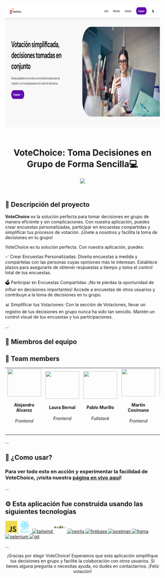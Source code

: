 <div align="center">
  <img width="900" height="400" style="margin-bottom: 1.5rem" src="public/Images/voteChoice.png" />
</div>


<div align="center">
  <h1>VoteChoice: Toma Decisiones en Grupo de Forma Sencilla💻</h1>
  <img width="150" style="margin-bottom: 1.5rem" src="public/Images/logoPanel.png" />
</div>




## 📕 Descripción del proyecto

<b>VoteChoice</b> es la solución perfecta para tomar decisiones en grupo de manera eficiente y sin complicaciones. Con nuestra aplicación, puedes crear encuestas personalizadas, participar en encuestas compartidas y simplificar tus procesos de votación. ¡Únete a nosotros y facilita la toma de decisiones en tu grupo!


VoteChoice es tu solución perfecta. Con nuestra aplicación, puedes:

✅ Crear Encuestas Personalizadas: Diseña encuestas a medida y compártelas con las personas cuyas opiniones más te interesan. Establece plazos para asegurarte de obtener respuestas a tiempo y toma el control total de tus encuestas.

🗳️ Participar en Encuestas Compartidas: ¡No te pierdas la oportunidad de influir en decisiones importantes! Accede a encuestas de otros usuarios y contribuye a la toma de decisiones en tu grupo.

📊 Simplificar tus Votaciones: Con la sección de Votaciones, llevar un registro de tus decisiones en grupo nunca ha sido tan sencillo. Mantén un control visual de tus encuestas y tus participaciones.



...



## 👷 Miembros del equipo


## 👷 Team members

<table>
  <tr>
    <td>
      <div align="center">
        <a href="https://www.linkedin.com/in/alejandro-alvarez-65030a240/" target="_blank" rel="author">
          <img width="110" height="90" src="https://res.cloudinary.com/dx5ndnahy/image/upload/v1695649987/votechoice/Ale_xteelt.jpg"/>
        </a>
        <h4 style="margin-top: 1rem;">Alejandro Álvarez</h4>
        <h6 style="margin-top: 1rem;">Frontend</h6>
      </div>
    </td>
    <td>
      <div align="center">
        <a href="https://www.linkedin.com/in/ingeniera-laura-bernal/" target="_blank" rel="author">
          <img width="110" height="90" src="https://res.cloudinary.com/dx5ndnahy/image/upload/v1695649988/votechoice/Laura_c5ovnu.jpg"/>
        </a>
        <h4 style="margin-top: 1rem;">Laura Bernal</h4>
        <h6 style="margin-top: 1rem;">Frontend</h6>
      </div>
    </td>
    <td>
      <div align="center">
        <a href="https://www.linkedin.com/in/pablo-nicolas-murillo/" target="_blank" rel="author">
          <img width="110" height="90" src="https://res.cloudinary.com/dx5ndnahy/image/upload/v1695649989/votechoice/Pablo_mitdie.jpg"/>
        </a>
        <h4 style="margin-top: 1rem;">Pablo Murillo</h4>
        <h6 style="margin-top: 1rem;">Fullstack</h6>
      </div>
    </td>
    <td>
      <div align="center">
        <a href="https://www.linkedin.com/in/martin-cosimano/" target="_blank" rel="author">
          <img width="110" height="90" src="https://res.cloudinary.com/dx5ndnahy/image/upload/v1695649989/votechoice/Martin_unm2zs.png"/>
        </a>
        <h4 style="margin-top: 1rem;">Martín Cosimano</h4>
        <h6 style="margin-top: 1rem;">Frontend</h6>
      </div>
    </td>
    <td>
      <div align="center">
        <a href="https://www.linkedin.com/in/candelariagonzalezdev/" target="_blank" rel="author">
          <img width="110" height="90" src="https://res.cloudinary.com/dx5ndnahy/image/upload/v1695649987/votechoice/Cande_ajodrk.jpg"/>
        </a>
        <h4 style="margin-top: 1rem;">Candelaria Gonzalez</h4>
        <h6 style="margin-top: 1rem;">Fullstack</h6>
      </div>
    </td>
    <td>
      <div align="center">
        <a href="https://www.linkedin.com/in/carla-m-toledo/" target="_blank" rel="author">
          <img width="110" height="90" src="https://res.cloudinary.com/dx5ndnahy/image/upload/v1695649988/votechoice/Carla_deiibj.jpg"/>
        </a>
        <h4 style="margin-top: 1rem;">Carla Toledo</h4>
        <h6 style="margin-top: 1rem;">Diseñador UX/UI</h6>
      </div>
    </td>
    <td>
      <div align="center">
        <a href="https://www.linkedin.com/in/orlemar-abreu/" target="_blank" rel="author">
          <img width="110" height="90" src="https://res.cloudinary.com/dx5ndnahy/image/upload/v1695649989/votechoice/Orle_bpvyo1.jpg"/>
        </a>
        <h4 style="margin-top: 1rem;">Orlemar Abreu</h4>
        <h6 style="margin-top: 1rem;">Tester</h6>
      </div>
    </td>
  </tr>
</table>




...



## 🚀 ¿Como usar?

<h3>Para ver todo esto en acción y experimentar la facilidad de VoteChoice, ¡visita nuestra <a href="https://nocountry-deploy.vercel.app/">página en vivo aquí</a>!</h3>



...



## ⚙️ Esta aplicación fue construida usando las siguientes tecnologías
<p align="left"> 
<a href="https://developer.mozilla.org/en-US/docs/Web/JavaScript" target="_blank" rel="noreferrer"> <img src="https://raw.githubusercontent.com/devicons/devicon/master/icons/javascript/javascript-original.svg" alt="javascript" width="40" height="40"/> </a><a href="https://reactjs.org/" target="_blank" rel="noreferrer"> <img src="https://raw.githubusercontent.com/devicons/devicon/master/icons/react/react-original-wordmark.svg" alt="react" width="40" height="40"/> </a><a href="https://tailwindcss.com/" target="_blank" rel="noreferrer"> <img src="https://www.vectorlogo.zone/logos/tailwindcss/tailwindcss-icon.svg" alt="tailwind" width="40" height="40"/> </a> <a href="https://nodejs.org" target="_blank" rel="noreferrer"> <img src="https://raw.githubusercontent.com/devicons/devicon/master/icons/nodejs/nodejs-original-wordmark.svg" alt="nodejs" width="40" height="40"/> </a> <a href="https://nextjs.org/" target="_blank" rel="noreferrer"> <img src="https://cdn.worldvectorlogo.com/logos/nextjs-2.svg" alt="nextjs" width="40" height="40"/> </a> <a href="https://firebase.google.com/" target="_blank" rel="noreferrer"> <img src="https://www.vectorlogo.zone/logos/firebase/firebase-icon.svg" alt="firebase" width="40" height="40"/> </a> <a href="https://postman.com" target="_blank" rel="noreferrer"> <img src="https://www.vectorlogo.zone/logos/getpostman/getpostman-icon.svg" alt="postman" width="40" height="40"/> </a><a href="https://www.figma.com/" target="_blank" rel="noreferrer"> <img src="https://www.vectorlogo.zone/logos/figma/figma-icon.svg" alt="figma" width="40" height="40"/> </a><a href="https://www.selenium.dev" target="_blank" rel="noreferrer"> <img src="https://raw.githubusercontent.com/detain/svg-logos/780f25886640cef088af994181646db2f6b1a3f8/svg/selenium-logo.svg" alt="selenium" width="40" height="40"/> </a> <a href="https://git-scm.com/" target="_blank" rel="noreferrer"> <img src="https://www.vectorlogo.zone/logos/git-scm/git-scm-icon.svg" alt="git" width="40" height="40"/> </a> </p>
 


...


<p align="center">¡Gracias por elegir VoteChoice! Esperamos que esta aplicación simplifique tus decisiones en grupo y facilite la colaboración con otros usuarios. Si tienes alguna pregunta o necesitas ayuda, no dudes en contactarnos. ¡Feliz votación!</p>
